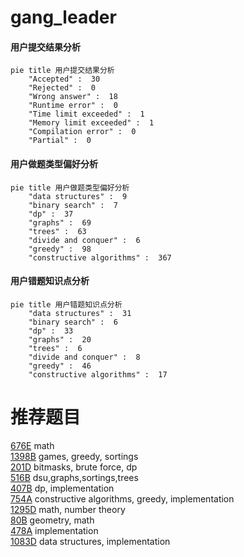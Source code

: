 # gang_leader

<!-- tabs:start -->



#### **用户提交结果分析**

```mermaid
pie title 用户提交结果分析
    "Accepted" :  30
    "Rejected" :  0
    "Wrong answer" :  18
    "Runtime error" :  0
    "Time limit exceeded" :  1
    "Memory limit exceeded" :  1
    "Compilation error" :  0
    "Partial" :  0
```

#### **用户做题类型偏好分析**

```mermaid
pie title 用户做题类型偏好分析
    "data structures" :  9
    "binary search" :  7
    "dp" :  37
    "graphs" :  69
    "trees" :  63
    "divide and conquer" :  6
    "greedy" :  98
    "constructive algorithms" :  367
```
#### **用户错题知识点分析**

```mermaid
pie title 用户错题知识点分析
    "data structures" :  31
    "binary search" :  6
    "dp" :  33
    "graphs" :  20
    "trees" :  6
    "divide and conquer" :  8
    "greedy" :  46
    "constructive algorithms" :  17
```



<!-- tabs:end -->
# 推荐题目
[676E](https://codeforces.com/contest/676/problem/E)		math		  
[1398B](https://codeforces.com/contest/1398/problem/B)		games,
                        greedy,
                        sortings		  
[201D](https://codeforces.com/contest/201/problem/D)		bitmasks,
                        brute force,
                        dp		  
[516B](https://codeforces.com/contest/516/problem/B)		dsu,graphs,sortings,trees		  
[407B](https://codeforces.com/contest/407/problem/B)		dp,
                        implementation		  
[754A](https://codeforces.com/contest/754/problem/A)		constructive algorithms,
                        greedy,
                        implementation		  
[1295D](https://codeforces.com/contest/1295/problem/D)		math,
                        number theory		  
[80B](https://codeforces.com/contest/80/problem/B)		geometry,
                        math		  
[478A](https://codeforces.com/contest/478/problem/A)		implementation		  
[1083D](https://codeforces.com/contest/1083/problem/D)		data structures,
                        implementation		  
